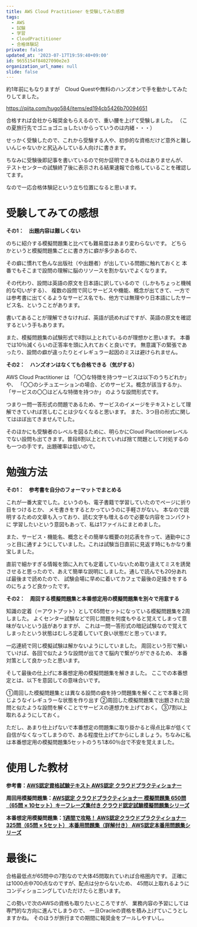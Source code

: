 ```yaml
---
title: AWS Cloud Practitioner を受験してみた感想
tags:
  - AWS
  - 試験
  - 学習
  - CloudPractitioner
  - 合格体験記
private: false
updated_at: '2023-07-17T19:59:40+09:00'
id: 9655154f84027090e2e3
organization_url_name: null
slide: false
---
```


約1年前にもなりますが　Cloud Questや無料のハンズオンで手を動かしてみたりしてました。


https://qiita.com/hugo584/items/ed194cb5426b70094651


合格すれば会社から報奨金もらえるので、重い腰を上げて受験しました。
（この夏旅行先でゴニョゴニョしたいからっていうのは内緒・・・）


せっかく受験したので、これから受験する人や、初歩的な資格だけど意外と難しいんじゃないかと尻込みしている人向けに書きます。


ちなみに受験後即記事を書いているので何か証明できるものはありませんが、
テストセンターの試験終了後に表示される結果速報で合格していることを確認してます。


なので一応合格体験記という立ち位置になると思います。



# 受験してみての感想

**その1：　出題内容は難しくない**


のちに紹介する模擬問題集と比べても難易度はあまり変わらないです。
どちらかというと模擬問題集ごとに書き方に癖が多少あるので、


その癖に慣れて色んな出版社（や出題者）が出している問題に触れておくと
本番でもそこまで設問の理解に脳のリソースを割かないでよくなります。


その代わり、設問は英語の原文を日本語に訳しているので（しかもちょっと機械的な匂いがする）、
複数の設問で同じサービスや機能、概念が出てきて、一方では参考書に出てくるようなサービス名でも、他方では無理やり日本語にしたサービス名、ということがあります。


書いてあることが理解できなければ、英語が読めればですが、英語の原文を確認するという手もあります。


また、模擬問題集の試験形式で8割以上とれているのが理想かと思います。
本番では10％減くらいの正答率を頭に入れておくと良いです。
無意識下の緊張であったり、設問の癖が違ったりとイレギュラー起因のミスは避けられません。



**その2：　ハンズオンはなくても合格できる（気がする）**


AWS Cloud Practitioner は
「〇〇な特徴を持つサービスは以下のうちどれか」や、
「〇〇のシチュエーションの場合、どのサービス。概念が該当するか」、
「サービスの〇〇はどんな特徴を持つか」
のような設問形式です。


つまり一問一答形式の問題であるため、サービスのイメージをテキストとして理解できていれば苦しむことは少なくなると思います。
また、3つ目の形式に関してはほぼ出てきませんでした。


そのほかにも受験者のレベルを図るために、明らかにCloud Plactitionerレベルでない設問も出てきます。普段8割以上とれていれば捨て問題として対処するのも一つの手です。出題確率は低いので。


# 勉強方法

**その1：　参考書を自分のフォーマットでまとめる**

これが一番大変でした。というのも、電子書籍で学習していたのでページに折り目をつけるとか、
メモ書きをするとかっていうのに手軽さがない。
本なので説明するための文章も入っており、読む文字も増えるので必要な内容をコンパクトに
学習したいという意図もあって、私は1ファイルにまとめました。


また、サービス・機能名、概念とその簡単な概要の対応表を作って、通勤中にさっと目に通すようにしていました。これは試験当日直前に見返す時にもかなり重宝しました。


直前で細かすぎる情報を頭に入れても定着していないため取り違えてミスを誘発させると思ったので、あえて簡単な説明にしました。通しで読んでも20分あれば最後まで読めたので、
試験会場に早めに着いてカフェで最後の足掻きをするのにちょうど良かったです。


**その2：　周回する模擬問題集と本番想定用の模擬問題集を別々で用意する**


知識の定着（＝アウトプット）として65問セットになっている模擬問題集を2周しました。
よくセンター試験などで同じ問題を何度もやると覚えてしまって意味がないという話がありますが、
これは一問一答形式の暗記試験なので覚えてしまったという状態はむしろ定着していて良い状態だと思っています。


一応連続で同じ模擬試験は解かないようにしていました。
周回という形で解いていけば、各回で似たような設問が出てきて脳内で繋がりができるため、
本番対策として良かったと思います。


そして最後の仕上げに本番想定用の模擬問題集を解きました。
ここでの本番想定とは、以下を意図しての意味合いです。


①周回した模擬問題集とは異なる設問の癖を持つ問題集を解くことで本番と同じようなイレギュラーな状態を作り出す
②周回した模擬問題集で出題された設問と似たような設問を解くことでサービスの連想力を上げておく。
③7割以上取れるようにしておく。


ただし、あまり仕上げないで本番想定の問題集に取り掛かると得点比率が低くて自信がなくなってしまうので、ある程度仕上げてからにしましょう。ちなみに私は本番想定用の模擬問題集5セットのうち1本60％台で不安を覚えました。


# 使用した教材

**参考書：[AWS認定資格試験テキスト AWS認定 クラウドプラクティショナー](https://www.amazon.co.jp/AWS%E8%AA%8D%E5%AE%9A%E8%B3%87%E6%A0%BC%E8%A9%A6%E9%A8%93%E3%83%86%E3%82%AD%E3%82%B9%E3%83%88-AWS%E8%AA%8D%E5%AE%9A-%E3%82%AF%E3%83%A9%E3%82%A6%E3%83%89%E3%83%97%E3%83%A9%E3%82%AF%E3%83%86%E3%82%A3%E3%82%B7%E3%83%A7%E3%83%8A%E3%83%BC-%E5%B1%B1%E4%B8%8B-%E5%85%89%E6%B4%8B/dp/4797397403 "AWS認定資格試験テキスト AWS認定 クラウドプラクティショナー")**


**周回用模擬問題集：[AWS認定 クラウドプラクティショナー 模擬問題集 650問 （65問 × 10セット）キーフレーズ集付き クラウド認定試験模擬問題集シリーズ](https://www.amazon.co.jp/AWS%E8%AA%8D%E5%AE%9A-%E3%82%AF%E3%83%A9%E3%82%A6%E3%83%89%E3%83%97%E3%83%A9%E3%82%AF%E3%83%86%E3%82%A3%E3%82%B7%E3%83%A7%E3%83%8A%E3%83%BC-%E6%A8%A1%E6%93%AC%E5%95%8F%E9%A1%8C%E9%9B%86-10%E3%82%BB%E3%83%83%E3%83%88%EF%BC%89%E3%82%AD%E3%83%BC%E3%83%95%E3%83%AC%E3%83%BC%E3%82%BA%E9%9B%86%E4%BB%98%E3%81%8D-%E3%82%AF%E3%83%A9%E3%82%A6%E3%83%89%E8%AA%8D%E5%AE%9A%E8%A9%A6%E9%A8%93%E6%A8%A1%E6%93%AC%E5%95%8F%E9%A1%8C%E9%9B%86%E3%82%B7%E3%83%AA%E3%83%BC%E3%82%BA-ebook/dp/B09QK1MDMM "AWS認定 クラウドプラクティショナー 模擬問題集 650問 （65問 × 10セット）キーフレーズ集付き クラウド認定試験模擬問題集シリーズ")**


**本番想定用模擬問題集：[1週間で攻略！ AWS認定クラウドプラクティショナー 325問（65問 × 5セット） 本番用問題集（詳解付き） AWS認定本番用問題集シリーズ](https://www.amazon.co.jp/1%E9%80%B1%E9%96%93%E3%81%A7%E6%94%BB%E7%95%A5%EF%BC%81-AWS%E8%AA%8D%E5%AE%9A%E3%82%AF%E3%83%A9%E3%82%A6%E3%83%89%E3%83%97%E3%83%A9%E3%82%AF%E3%83%86%E3%82%A3%E3%82%B7%E3%83%A7%E3%83%8A%E3%83%BC-325%E5%95%8F%EF%BC%8865%E5%95%8F-%E6%9C%AC%E7%95%AA%E7%94%A8%E5%95%8F%E9%A1%8C%E9%9B%86%EF%BC%88%E8%A9%B3%E8%A7%A3%E4%BB%98%E3%81%8D%EF%BC%89-AWS%E8%AA%8D%E5%AE%9A%E6%9C%AC%E7%95%AA%E7%94%A8%E5%95%8F%E9%A1%8C%E9%9B%86%E3%82%B7%E3%83%AA%E3%83%BC%E3%82%BA-ebook/dp/B09GV94CM2 "1週間で攻略！ AWS認定クラウドプラクティショナー 325問（65問 × 5セット） 本番用問題集（詳解付き） AWS認定本番用問題集シリーズ")**


# 最後に


合格最低点が65問中の7割なので大体45問取れていれば合格圏内です。
正確には1000点中700点なのですが、配点は分からないため、
45問以上取れるようにコンディショニングしていただけたらと思います。


この勢いで次のAWSの資格も取りたいところですが、
業務内容の予習にしては専門的な方向に進んでしまうので、
一旦Oracleの資格を積み上げていこうとしますかね。
そのほうが旅行までの期間に報奨金をプールしやすいし。

